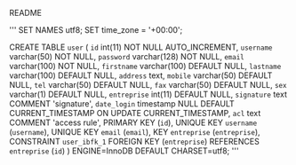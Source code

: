 README





'''
SET NAMES utf8;
SET time_zone = '+00:00';

CREATE TABLE `user` (
  `id` int(11) NOT NULL AUTO_INCREMENT,
  `username` varchar(50) NOT NULL,
  `password` varchar(128) NOT NULL,
  `email` varchar(100) NOT NULL,
  `firstname` varchar(100) DEFAULT NULL,
  `lastname` varchar(100) DEFAULT NULL,
  `address` text,
  `mobile` varchar(50) DEFAULT NULL,
  `tel` varchar(50) DEFAULT NULL,
  `fax` varchar(50) DEFAULT NULL,
  `sex` varchar(1) DEFAULT NULL,
  `entreprise` int(11) DEFAULT NULL,
  `signature` text COMMENT 'signature',
  `date_login` timestamp NULL DEFAULT CURRENT_TIMESTAMP ON UPDATE CURRENT_TIMESTAMP,
  `acl` text COMMENT 'access rule',
  PRIMARY KEY (`id`),
  UNIQUE KEY `username` (`username`),
  UNIQUE KEY `email` (`email`),
  KEY `entreprise` (`entreprise`),
  CONSTRAINT `user_ibfk_1` FOREIGN KEY (`entreprise`) REFERENCES `entreprise` (`id`)
) ENGINE=InnoDB DEFAULT CHARSET=utf8;
'''